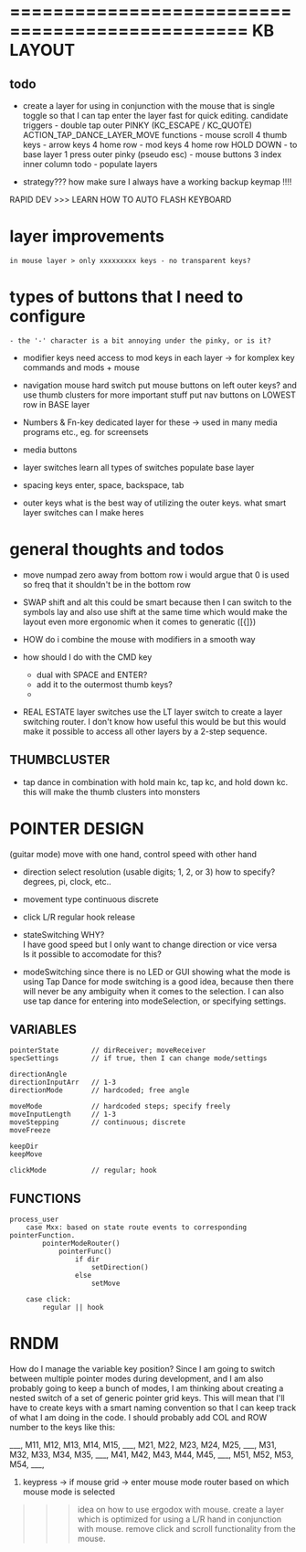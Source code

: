================================================
KB LAYOUT
================================================

## todo

- create a layer for using in conjunction with the mouse
    that is single toggle so that I can tap enter the layer
    fast for quick editing.
        candidate triggers
            -   double tap outer PINKY (KC_ESCAPE / KC_QUOTE)
                ACTION_TAP_DANCE_LAYER_MOVE
        functions
            -   mouse scroll    4   thumb keys
            -   arrow keys      4   home row
            -   mod keys        4   home row HOLD DOWN
            -   to base layer   1   press outer pinky (pseudo esc)
            -   mouse buttons   3   index inner column
        todo
            -   populate layers


-   strategy???
        how make sure I always have a working backup keymap !!!! 

RAPID DEV
    >>> LEARN HOW TO AUTO FLASH KEYBOARD
# layer improvements
    in mouse layer > only xxxxxxxxx keys - no transparent keys?
# types of buttons that I need to configure

    - the '-' character is a bit annoying under the pinky, or is it?

  - modifier keys 
      need access to mod keys in each layer -> for komplex key commands and mods + mouse

  - navigation
      mouse hard switch
      put mouse buttons on left outer keys? 
        and use thumb clusters for more important stuff
      put nav buttons on LOWEST row in BASE layer 

  - Numbers & Fn-key
      dedicated layer for these -> used in many media programs etc., eg. for screensets

  - media buttons
  
  - layer switches
      learn all types of switches
        populate base layer

  - spacing keys
      enter, space, backspace, tab

  - outer keys 
      what is the best way of utilizing the outer keys. 
        what smart layer switches can I make heres

# general thoughts and todos

- move numpad zero away from bottom row
    i would argue that 0 is used so freq that it shouldn't be in the bottom row

- SWAP shift and alt
    this could be smart because then I can switch to the symbols lay and also use shift at the same time
      which would make the layout even more ergonomic when it comes to generatic ([{]}) 

- HOW do i combine the mouse with modifiers in a smooth way 

- how should I do with the CMD key
    * dual with SPACE and ENTER?
    * add it to the outermost thumb keys?
    * 

- REAL ESTATE layer switches
    use the LT layer switch to create a layer switching router.
      I don't know how useful this would be but this would make it possible to access all other layers 
        by a 2-step sequence.

## THUMBCLUSTER
  - tap dance in combination with hold
      main kc, tap kc, and hold down kc.
        this will make the thumb clusters into monsters

POINTER DESIGN
====================================

(guitar mode) move with one hand, control speed with other hand

- direction
    select resolution (usable digits; 1, 2, or 3)
    how to specify?
        degrees, pi, clock, etc..

- movement type
    continuous
    discrete

- click
    L/R 
    regular
    hook
    release

- stateSwitching
    WHY?     
        I have good speed but I only want to change direction or vice versa  
        Is it possible to accomodate for this?

- modeSwitching
    since there is no LED or GUI showing what the mode is using Tap Dance
    for mode switching is a good idea, because then there will never be 
    any ambiguity when it comes to the selection.
        I can also use tap dance for entering into modeSelection, or
        specifying settings.
  
## VARIABLES 

    pointerState        // dirReceiver; moveReceiver
    specSettings        // if true, then I can change mode/settings
    
    directionAngle 
    directionInputArr   // 1-3
    directionMode       // hardcoded; free angle

    moveMode            // hardcoded steps; specify freely
    moveInputLength     // 1-3
    moveStepping        // continuous; discrete
    moveFreeze

    keepDir
    keepMove

    clickMode           // regular; hook

## FUNCTIONS

    process_user
        case Mxx: based on state route events to corresponding pointerFunction.
            pointerModeRouter()
                pointerFunc()
                    if dir
                        setDirection()
                    else
                        setMove
                
        case click:
            regular || hook

    

RNDM
====================================

How do I manage the variable key position? Since I am going to switch between multiple
pointer modes during development, and I am also probably going to keep a bunch of modes,
I am thinking about creating a nested switch of a set of generic pointer grid keys.
This will mean that I'll have to create keys with a smart naming convention so that 
I can keep track of what I am doing in the code. I should probably add COL and ROW
number to the keys like this: 

___, M11, M12, M13, M14, M15,
___, M21, M22, M23, M24, M25,
___, M31, M32, M33, M34, M35,
___, M41, M42, M43, M44, M45,
___, M51, M52, M53, M54, ___,

1. keypress -> if mouse grid -> enter mouse mode router based on which mouse mode is selected

>>> idea on how to use ergodox with mouse.
    create a layer which is optimized for using a L/R hand in conjunction with mouse.
    remove click and scroll functionality from the mouse.










